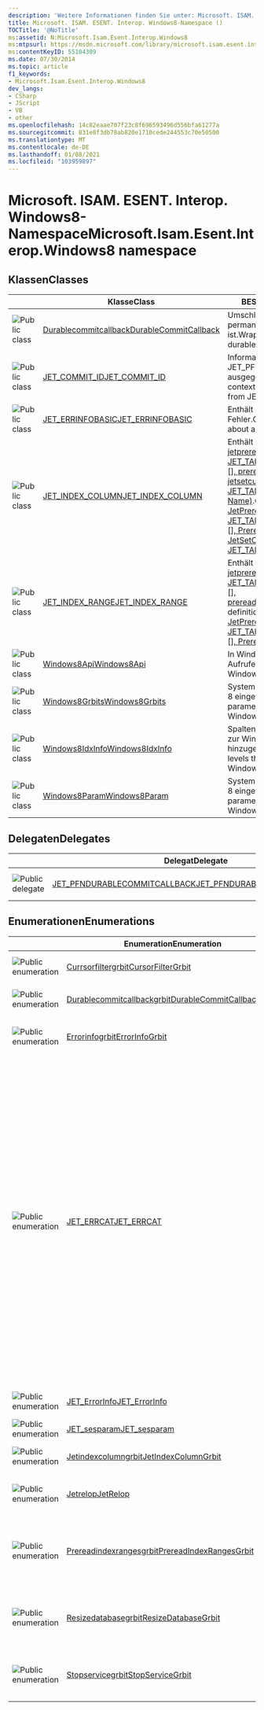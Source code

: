 ```yaml
---
description: 'Weitere Informationen finden Sie unter: Microsoft. ISAM. ESENT. Interop. Windows8-Namespace'
title: Microsoft. ISAM. ESENT. Interop. Windows8-Namespace ()
TOCTitle: '@NoTitle'
ms:assetid: N:Microsoft.Isam.Esent.Interop.Windows8
ms:mtpsurl: https://msdn.microsoft.com/library/microsoft.isam.esent.interop.windows8(v=EXCHG.10)
ms:contentKeyID: 55104389
ms.date: 07/30/2014
ms.topic: article
f1_keywords:
- Microsoft.Isam.Esent.Interop.Windows8
dev_langs:
- CSharp
- JScript
- VB
- other
ms.openlocfilehash: 14c82eaae707f23c8f696593496d556bfa61277a
ms.sourcegitcommit: 831e8f3db78ab820e1710cede244553c70e50500
ms.translationtype: MT
ms.contentlocale: de-DE
ms.lasthandoff: 01/08/2021
ms.locfileid: "103959897"
---
```

# <a name="microsoftisamesentinteropwindows8-namespace"></a><span data-ttu-id="b632a-103">Microsoft. ISAM. ESENT. Interop. Windows8-Namespace</span><span class="sxs-lookup"><span data-stu-id="b632a-103">Microsoft.Isam.Esent.Interop.Windows8 namespace</span></span>

## <a name="classes"></a><span data-ttu-id="b632a-104">Klassen</span><span class="sxs-lookup"><span data-stu-id="b632a-104">Classes</span></span>

<table>
<thead>
<tr class="header">
<th> </th>
<th><span data-ttu-id="b632a-105">Klasse</span><span class="sxs-lookup"><span data-stu-id="b632a-105">Class</span></span></th>
<th><span data-ttu-id="b632a-106">BESCHREIBUNG</span><span class="sxs-lookup"><span data-stu-id="b632a-106">Description</span></span></th>
</tr>
</thead>
<tbody>
<tr class="odd">
<td><img src="../images/dn292085.pubclass(EXCHG.10).gif" title="Öffentliche Klasse" alt="Public class" /></td>
<td><span data-ttu-id="b632a-108"><a href="dn335323(v=exchg.10).md">Durablecommitcallback</a></span><span class="sxs-lookup"><span data-stu-id="b632a-108"><a href="dn335323(v=exchg.10).md">DurableCommitCallback</a></span></span></td>
<td><span data-ttu-id="b632a-109">Umschließt den Rückruf, der mit permanenten Commits beschäftigt ist.</span><span class="sxs-lookup"><span data-stu-id="b632a-109">Wraps the callback dealing with durable commits.</span></span></td>
</tr>
<tr class="even">
<td><img src="../images/dn292085.pubclass(EXCHG.10).gif" title="Öffentliche Klasse" alt="Public class" /></td>
<td><span data-ttu-id="b632a-111"><a href="dn335448(v=exchg.10).md">JET_COMMIT_ID</a></span><span class="sxs-lookup"><span data-stu-id="b632a-111"><a href="dn335448(v=exchg.10).md">JET_COMMIT_ID</a></span></span></td>
<td><span data-ttu-id="b632a-112">Informations Kontext, der von JET_PFNEMITLOGDATA ausgegeben wurde.</span><span class="sxs-lookup"><span data-stu-id="b632a-112">Information context surrounded data emitted from JET_PFNEMITLOGDATA.</span></span></td>
</tr>
<tr class="odd">
<td><img src="../images/dn292085.pubclass(EXCHG.10).gif" title="Öffentliche Klasse" alt="Public class" /></td>
<td><span data-ttu-id="b632a-114"><a href="dn335334(v=exchg.10).md">JET_ERRINFOBASIC</a></span><span class="sxs-lookup"><span data-stu-id="b632a-114"><a href="dn335334(v=exchg.10).md">JET_ERRINFOBASIC</a></span></span></td>
<td><span data-ttu-id="b632a-115">Enthält die Informationen zu einem Fehler.</span><span class="sxs-lookup"><span data-stu-id="b632a-115">Contains the information about an error.</span></span></td>
</tr>
<tr class="even">
<td><img src="../images/dn292085.pubclass(EXCHG.10).gif" title="Öffentliche Klasse" alt="Public class" /></td>
<td><span data-ttu-id="b632a-117"><a href="dn335349(v=exchg.10).md">JET_INDEX_COLUMN</a></span><span class="sxs-lookup"><span data-stu-id="b632a-117"><a href="dn335349(v=exchg.10).md">JET_INDEX_COLUMN</a></span></span></td>
<td><span data-ttu-id="b632a-118">Enthält die Filter Definition für <a href="dn335382(v=exchg.10).md">jetprereadindexranges (JET_SESID, JET_TABLEID, [], Int32, Int32, Int32, [], prereadindexrangesgrbit)</a> und <a href="dn335383(v=exchg.10).md">jetsetcursor Filter (JET_SESID, JET_TABLEID, [], Cursor Filter Name)</a>.</span><span class="sxs-lookup"><span data-stu-id="b632a-118">Contains filter definition for <a href="dn335382(v=exchg.10).md">JetPrereadIndexRanges(JET_SESID, JET_TABLEID, [], Int32, Int32, Int32, [], PrereadIndexRangesGrbit)</a> and <a href="dn335383(v=exchg.10).md">JetSetCursorFilter(JET_SESID, JET_TABLEID, [], CursorFilterGrbit)</a>.</span></span></td>
</tr>
<tr class="odd">
<td><img src="../images/dn292085.pubclass(EXCHG.10).gif" title="Öffentliche Klasse" alt="Public class" /></td>
<td><span data-ttu-id="b632a-120"><a href="dn335481(v=exchg.10).md">JET_INDEX_RANGE</a></span><span class="sxs-lookup"><span data-stu-id="b632a-120"><a href="dn335481(v=exchg.10).md">JET_INDEX_RANGE</a></span></span></td>
<td><span data-ttu-id="b632a-121">Enthält die Definition für <a href="dn335382(v=exchg.10).md">jetprereadindexranges (JET_SESID, JET_TABLEID, [], Int32, Int32, Int32, [], prereadindexrangesgrbit)</a>.</span><span class="sxs-lookup"><span data-stu-id="b632a-121">Contains definition for <a href="dn335382(v=exchg.10).md">JetPrereadIndexRanges(JET_SESID, JET_TABLEID, [], Int32, Int32, Int32, [], PrereadIndexRangesGrbit)</a>.</span></span></td>
</tr>
<tr class="even">
<td><img src="../images/dn292085.pubclass(EXCHG.10).gif" title="Öffentliche Klasse" alt="Public class" /></td>
<td><span data-ttu-id="b632a-123"><a href="dn335490(v=exchg.10).md">Windows8Api</a></span><span class="sxs-lookup"><span data-stu-id="b632a-123"><a href="dn335490(v=exchg.10).md">Windows8Api</a></span></span></td>
<td><span data-ttu-id="b632a-124">In Windows 8 eingeführte API-Aufrufe.</span><span class="sxs-lookup"><span data-stu-id="b632a-124">Api calls introduced in Windows 8.</span></span></td>
</tr>
<tr class="odd">
<td><img src="../images/dn292085.pubclass(EXCHG.10).gif" title="Öffentliche Klasse" alt="Public class" /></td>
<td><span data-ttu-id="b632a-126"><a href="dn335391(v=exchg.10).md">Windows8Grbits</a></span><span class="sxs-lookup"><span data-stu-id="b632a-126"><a href="dn335391(v=exchg.10).md">Windows8Grbits</a></span></span></td>
<td><span data-ttu-id="b632a-127">System Parameter, die in Windows 8 eingeführt wurden.</span><span class="sxs-lookup"><span data-stu-id="b632a-127">System parameters that were introduced in Windows 8.</span></span></td>
</tr>
<tr class="even">
<td><img src="../images/dn292085.pubclass(EXCHG.10).gif" title="Öffentliche Klasse" alt="Public class" /></td>
<td><span data-ttu-id="b632a-129"><a href="dn335399(v=exchg.10).md">Windows8IdxInfo</a></span><span class="sxs-lookup"><span data-stu-id="b632a-129"><a href="dn335399(v=exchg.10).md">Windows8IdxInfo</a></span></span></td>
<td><span data-ttu-id="b632a-130">Spalten Informationsebenen, die zur Windows 8-Version von ESENT hinzugefügt wurden.</span><span class="sxs-lookup"><span data-stu-id="b632a-130">Column info levels that have been added to the Windows 8 version of ESENT.</span></span></td>
</tr>
<tr class="odd">
<td><img src="../images/dn292085.pubclass(EXCHG.10).gif" title="Öffentliche Klasse" alt="Public class" /></td>
<td><span data-ttu-id="b632a-132"><a href="dn335398(v=exchg.10).md">Windows8Param</a></span><span class="sxs-lookup"><span data-stu-id="b632a-132"><a href="dn335398(v=exchg.10).md">Windows8Param</a></span></span></td>
<td><span data-ttu-id="b632a-133">System Parameter, die in Windows 8 eingeführt wurden.</span><span class="sxs-lookup"><span data-stu-id="b632a-133">System parameters that were introduced in Windows 8.</span></span></td>
</tr>
</tbody>
</table>


## <a name="delegates"></a><span data-ttu-id="b632a-134">Delegaten</span><span class="sxs-lookup"><span data-stu-id="b632a-134">Delegates</span></span>

<table>
<thead>
<tr class="header">
<th> </th>
<th><span data-ttu-id="b632a-135">Delegat</span><span class="sxs-lookup"><span data-stu-id="b632a-135">Delegate</span></span></th>
<th><span data-ttu-id="b632a-136">BESCHREIBUNG</span><span class="sxs-lookup"><span data-stu-id="b632a-136">Description</span></span></th>
</tr>
</thead>
<tbody>
<tr class="odd">
<td><img src="../images/hh596136.pubdelegate(exchg.10).gif" title="Öffentlicher Delegat" alt="Public delegate" /></td>
<td><span data-ttu-id="b632a-138"><a href="dn335363(v=exchg.10).md">JET_PFNDURABLECOMMITCALLBACK</a></span><span class="sxs-lookup"><span data-stu-id="b632a-138"><a href="dn335363(v=exchg.10).md">JET_PFNDURABLECOMMITCALLBACK</a></span></span></td>
<td><span data-ttu-id="b632a-139">Rückruf für JET_paramDurableCommitCallback.</span><span class="sxs-lookup"><span data-stu-id="b632a-139">Callback for JET_paramDurableCommitCallback.</span></span></td>
</tr>
</tbody>
</table>


## <a name="enumerations"></a><span data-ttu-id="b632a-140">Enumerationen</span><span class="sxs-lookup"><span data-stu-id="b632a-140">Enumerations</span></span>

<table>
<thead>
<tr class="header">
<th> </th>
<th><span data-ttu-id="b632a-141">Enumeration</span><span class="sxs-lookup"><span data-stu-id="b632a-141">Enumeration</span></span></th>
<th><span data-ttu-id="b632a-142">Beschreibung</span><span class="sxs-lookup"><span data-stu-id="b632a-142">Description</span></span></th>
</tr>
</thead>
<tbody>
<tr class="odd">
<td><img src="../images/hh596136.pubenumeration(exchg.10).gif" title="Öffentliche Enumeration" alt="Public enumeration" /></td>
<td><span data-ttu-id="b632a-144"><a href="dn335440(v=exchg.10).md">Currsorfiltergrbit</a></span><span class="sxs-lookup"><span data-stu-id="b632a-144"><a href="dn335440(v=exchg.10).md">CursorFilterGrbit</a></span></span></td>
<td><span data-ttu-id="b632a-145">Optionen, die beim Festlegen von Cursor Filtern erfolgreich waren.</span><span class="sxs-lookup"><span data-stu-id="b632a-145">Options passed while setting cursor filters.</span></span></td>
</tr>
<tr class="even">
<td><img src="../images/hh596136.pubenumeration(exchg.10).gif" title="Öffentliche Enumeration" alt="Public enumeration" /></td>
<td><span data-ttu-id="b632a-147"><a href="dn335446(v=exchg.10).md">Durablecommitcallbackgrbit</a></span><span class="sxs-lookup"><span data-stu-id="b632a-147"><a href="dn335446(v=exchg.10).md">DurableCommitCallbackGrbit</a></span></span></td>
<td><span data-ttu-id="b632a-148">Die an den Protokoll Leerungs Rückruf übergebenen Optionen.</span><span class="sxs-lookup"><span data-stu-id="b632a-148">Options passed to log flush callback.</span></span></td>
</tr>
<tr class="odd">
<td><img src="../images/hh596136.pubenumeration(exchg.10).gif" title="Öffentliche Enumeration" alt="Public enumeration" /></td>
<td><span data-ttu-id="b632a-150"><a href="dn335447(v=exchg.10).md">Errorinfogrbit</a></span><span class="sxs-lookup"><span data-stu-id="b632a-150"><a href="dn335447(v=exchg.10).md">ErrorInfoGrbit</a></span></span></td>
<td><span data-ttu-id="b632a-151">Optionen für <a href="dn335493(v=exchg.10).md">jetgeterrorinfo (JET_err JET_ERRINFOBASIC)</a>.</span><span class="sxs-lookup"><span data-stu-id="b632a-151">Options for <a href="dn335493(v=exchg.10).md">JetGetErrorInfo(JET_err, JET_ERRINFOBASIC)</a>.</span></span></td>
</tr>
<tr class="even">
<td><img src="../images/hh596136.pubenumeration(exchg.10).gif" title="Öffentliche Enumeration" alt="Public enumeration" /></td>
<td><span data-ttu-id="b632a-153"><a href="dn335469(v=exchg.10).md">JET_ERRCAT</a></span><span class="sxs-lookup"><span data-stu-id="b632a-153"><a href="dn335469(v=exchg.10).md">JET_ERRCAT</a></span></span></td>
<td><span data-ttu-id="b632a-154">Die Fehler Kategorie.</span><span class="sxs-lookup"><span data-stu-id="b632a-154">The error category.</span></span> <span data-ttu-id="b632a-155">Die Hierarchie lautet wie folgt: JET_errcatError | |--JET_errcatOperation | |--JET_errcatFatal | |--JET_errcatIO//ungültige e/a-Probleme, möglicherweise nicht vorübergehend.</span><span class="sxs-lookup"><span data-stu-id="b632a-155">The hierarchy is as follows: JET_errcatError | |-- JET_errcatOperation | |-- JET_errcatFatal | |-- JET_errcatIO // bad IO issues, may or may not be transient.</span></span> <span data-ttu-id="b632a-156">| |--JET_errcatResource | |--JET_errcatMemory//nicht genügend Arbeitsspeicher (alle Varianten) | |--JET_errcatQuota | |--JET_errcatDisk//nicht genügend Speicherplatz (alle Varianten) |--JET_errcatData | |--JET_errcatCorruption | |--JET_errcatInconsistent//in der Regel aufgrund von Benutzer-mishandeln | |--JET_errcatFragmentation |--JET_errcatApi |--JET_errcatUsage |--JET_errcatState |--JET_errcatObsolete</span><span class="sxs-lookup"><span data-stu-id="b632a-156">| |-- JET_errcatResource | |-- JET_errcatMemory // out of memory (all variants) | |-- JET_errcatQuota | |-- JET_errcatDisk // out of disk space (all variants) |-- JET_errcatData | |-- JET_errcatCorruption | |-- JET_errcatInconsistent // typically caused by user Mishandling | |-- JET_errcatFragmentation |-- JET_errcatApi |-- JET_errcatUsage |-- JET_errcatState |-- JET_errcatObsolete</span></span></td>
</tr>
<tr class="odd">
<td><img src="../images/hh596136.pubenumeration(exchg.10).gif" title="Öffentliche Enumeration" alt="Public enumeration" /></td>
<td><span data-ttu-id="b632a-158"><a href="dn335352(v=exchg.10).md">JET_ErrorInfo</a></span><span class="sxs-lookup"><span data-stu-id="b632a-158"><a href="dn335352(v=exchg.10).md">JET_ErrorInfo</a></span></span></td>
<td><span data-ttu-id="b632a-159">Die gültigen Werte von infolevel für jetgeterrorinfo.</span><span class="sxs-lookup"><span data-stu-id="b632a-159">The valid values of InfoLevel for JetGetErrorInfo.</span></span></td>
</tr>
<tr class="even">
<td><img src="../images/hh596136.pubenumeration(exchg.10).gif" title="Öffentliche Enumeration" alt="Public enumeration" /></td>
<td><span data-ttu-id="b632a-161"><a href="dn335486(v=exchg.10).md">JET_sesparam</a></span><span class="sxs-lookup"><span data-stu-id="b632a-161"><a href="dn335486(v=exchg.10).md">JET_sesparam</a></span></span></td>
<td><span data-ttu-id="b632a-162">ESENT-Sitzungs Parameter.</span><span class="sxs-lookup"><span data-stu-id="b632a-162">ESENT session parameters.</span></span></td>
</tr>
<tr class="odd">
<td><img src="../images/hh596136.pubenumeration(exchg.10).gif" title="Öffentliche Enumeration" alt="Public enumeration" /></td>
<td><span data-ttu-id="b632a-164"><a href="dn335365(v=exchg.10).md">Jetindexcolumngrbit</a></span><span class="sxs-lookup"><span data-stu-id="b632a-164"><a href="dn335365(v=exchg.10).md">JetIndexColumnGrbit</a></span></span></td>
<td><span data-ttu-id="b632a-165">Optionen für <a href="dn335349(v=exchg.10).md">JET_INDEX_COLUMN</a>.</span><span class="sxs-lookup"><span data-stu-id="b632a-165">Options for <a href="dn335349(v=exchg.10).md">JET_INDEX_COLUMN</a>.</span></span></td>
</tr>
<tr class="even">
<td><img src="../images/hh596136.pubenumeration(exchg.10).gif" title="Öffentliche Enumeration" alt="Public enumeration" /></td>
<td><span data-ttu-id="b632a-167"><a href="dn335491(v=exchg.10).md">Jetrelop</a></span><span class="sxs-lookup"><span data-stu-id="b632a-167"><a href="dn335491(v=exchg.10).md">JetRelop</a></span></span></td>
<td><span data-ttu-id="b632a-168">Vergleichs Vorgang für Filter, der als <a href="dn335349(v=exchg.10).md">JET_INDEX_COLUMN</a>definiert ist.</span><span class="sxs-lookup"><span data-stu-id="b632a-168">Comparison operation for filter defined as <a href="dn335349(v=exchg.10).md">JET_INDEX_COLUMN</a>.</span></span></td>
</tr>
<tr class="odd">
<td><img src="../images/hh596136.pubenumeration(exchg.10).gif" title="Öffentliche Enumeration" alt="Public enumeration" /></td>
<td><span data-ttu-id="b632a-170"><a href="dn335366(v=exchg.10).md">Prereadindexrangesgrbit</a></span><span class="sxs-lookup"><span data-stu-id="b632a-170"><a href="dn335366(v=exchg.10).md">PrereadIndexRangesGrbit</a></span></span></td>
<td><span data-ttu-id="b632a-171">Optionen für <a href="dn335382(v=exchg.10).md">jetprereadindexranges (JET_SESID, JET_TABLEID, [], Int32, Int32, Int32, [], prereadindexrangesgrbit)</a>.</span><span class="sxs-lookup"><span data-stu-id="b632a-171">Options for <a href="dn335382(v=exchg.10).md">JetPrereadIndexRanges(JET_SESID, JET_TABLEID, [], Int32, Int32, Int32, [], PrereadIndexRangesGrbit)</a>.</span></span></td>
</tr>
<tr class="even">
<td><img src="../images/hh596136.pubenumeration(exchg.10).gif" title="Öffentliche Enumeration" alt="Public enumeration" /></td>
<td><span data-ttu-id="b632a-173"><a href="dn335369(v=exchg.10).md">Resizedatabasegrbit</a></span><span class="sxs-lookup"><span data-stu-id="b632a-173"><a href="dn335369(v=exchg.10).md">ResizeDatabaseGrbit</a></span></span></td>
<td><span data-ttu-id="b632a-174">Optionen für <a href="dn335496(v=exchg.10).md">jetresizedatabase (JET_SESID, JET_DBID, Int32, Int32, resizedatabasegrbit)</a>.</span><span class="sxs-lookup"><span data-stu-id="b632a-174">Options for <a href="dn335496(v=exchg.10).md">JetResizeDatabase(JET_SESID, JET_DBID, Int32, Int32, ResizeDatabaseGrbit)</a>.</span></span></td>
</tr>
<tr class="odd">
<td><img src="../images/hh596136.pubenumeration(exchg.10).gif" title="Öffentliche Enumeration" alt="Public enumeration" /></td>
<td><span data-ttu-id="b632a-176"><a href="dn335370(v=exchg.10).md">Stopservicegrbit</a></span><span class="sxs-lookup"><span data-stu-id="b632a-176"><a href="dn335370(v=exchg.10).md">StopServiceGrbit</a></span></span></td>
<td><span data-ttu-id="b632a-177">Optionen für <a href="dn335494(v=exchg.10).md">JetStopServiceInstance2 (JET_INSTANCE, stopservicegrbit)</a>.</span><span class="sxs-lookup"><span data-stu-id="b632a-177">Options for <a href="dn335494(v=exchg.10).md">JetStopServiceInstance2(JET_INSTANCE, StopServiceGrbit)</a>.</span></span></td>
</tr>
</tbody>
</table>

